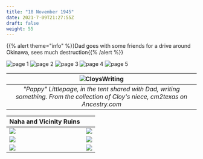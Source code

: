 ```yaml
---
title: "18 November 1945"
date: 2021-7-09T21:27:55Z
draft: false
weight: 55
---
```


{{% alert theme="info" %}}Dad goes with some friends for a drive around Okinawa, sees much destruction{{% /alert %}}

![page 1](img157.jpg)
![page 2](img158.jpg)
![page 3](img159.jpg)
![page 4](img160.jpg)
![page 5](img161.jpg)

| ![CloysWriting](PappyLittlepageWriting.jpg?height=400px)|
|:---:|
|*"Pappy" Littlepage, in the tent shared with Dad, writing something.  From the collection of Cloy's niece, cm2texas on Ancestry.com*|

|Naha and Vicinity Ruins|   |
|---|---|
|![](NahaRuins1.jpg)|![](NahaRuins2.jpg)|
|![](NahaRuins3.jpg)|![](NahaShopRuins.jpg)|
|![](NahaHarborRuins.jpg)|![](JapaneseBigGun.jpg)|
